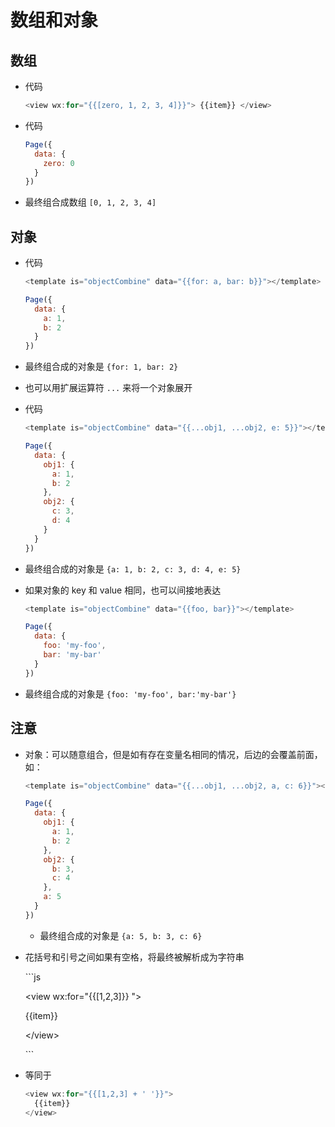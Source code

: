 # 数组和对象

## 数组

- 代码

    ```js
    <view wx:for="{{[zero, 1, 2, 3, 4]}}"> {{item}} </view>
    ```

- 代码

    ```js
    Page({
      data: {
        zero: 0
      }
    })
    ```

- 最终组合成数组 `[0, 1, 2, 3, 4]`

## 对象

- 代码

    ```js
    <template is="objectCombine" data="{{for: a, bar: b}}"></template>
    ```

    ```js
    Page({
      data: {
        a: 1,
        b: 2
      }
    })
    ```

- 最终组合成的对象是 `{for: 1, bar: 2}`

- 也可以用扩展运算符 `...` 来将一个对象展开

- 代码

    ```js
    <template is="objectCombine" data="{{...obj1, ...obj2, e: 5}}"></template>
    ```

    ```js
    Page({
      data: {
        obj1: {
          a: 1,
          b: 2
        },
        obj2: {
          c: 3,
          d: 4
        }
      }
    })
    ```

- 最终组合成的对象是 `{a: 1, b: 2, c: 3, d: 4, e: 5}`

- 如果对象的 key 和 value 相同，也可以间接地表达

    ```js
    <template is="objectCombine" data="{{foo, bar}}"></template>
    ```

    ```js
    Page({
      data: {
        foo: 'my-foo',
        bar: 'my-bar'
      }
    })
    ```

- 最终组合成的对象是 `{foo: 'my-foo', bar:'my-bar'}`

## 注意

- 对象：可以随意组合，但是如有存在变量名相同的情况，后边的会覆盖前面，如：

    ```js
    <template is="objectCombine" data="{{...obj1, ...obj2, a, c: 6}}"></template>
    ```

    ```js
    Page({
      data: {
        obj1: {
          a: 1,
          b: 2
        },
        obj2: {
          b: 3,
          c: 4
        },
        a: 5
      }
    })
    ```

  - 最终组合成的对象是 `{a: 5, b: 3, c: 6}`

- 花括号和引号之间如果有空格，将最终被解析成为字符串

    \`\`\`js

    \<view wx:for="{{\[1,2,3]}} ">

    {{item}}

    \</view>

    \`\`\`

- 等同于

    ```js
    <view wx:for="{{[1,2,3] + ' '}}">
      {{item}}
    </view>
    ```
